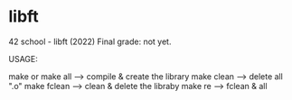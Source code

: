 # libft
42 school - libft (2022)
Final grade: not yet.


USAGE:

make or make all  --> compile & create the library
make clean        --> delete all ".o"
make fclean       --> clean & delete the libraby
make re           --> fclean & all
